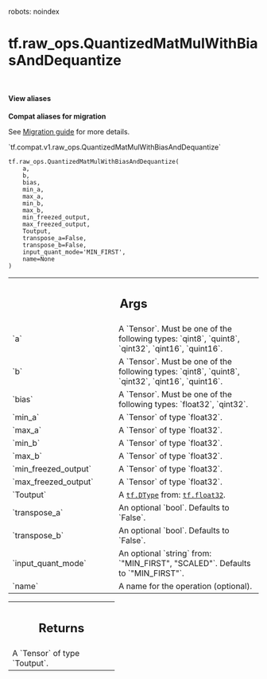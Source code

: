 robots: noindex

# tf.raw_ops.QuantizedMatMulWithBiasAndDequantize

<!-- Insert buttons and diff -->

<table class="tfo-notebook-buttons tfo-api nocontent" align="left">

</table>






<section class="expandable">
  <h4 class="showalways">View aliases</h4>
  <p>
<b>Compat aliases for migration</b>
<p>See
<a href="https://www.tensorflow.org/guide/migrate">Migration guide</a> for
more details.</p>
<p>`tf.compat.v1.raw_ops.QuantizedMatMulWithBiasAndDequantize`</p>
</p>
</section>

<pre class="devsite-click-to-copy prettyprint lang-py tfo-signature-link">
<code>tf.raw_ops.QuantizedMatMulWithBiasAndDequantize(
    a,
    b,
    bias,
    min_a,
    max_a,
    min_b,
    max_b,
    min_freezed_output,
    max_freezed_output,
    Toutput,
    transpose_a=False,
    transpose_b=False,
    input_quant_mode=&#x27;MIN_FIRST&#x27;,
    name=None
)
</code></pre>



<!-- Placeholder for "Used in" -->


<!-- Tabular view -->
 <table class="responsive fixed orange">
<colgroup><col width="214px"><col></colgroup>
<tr><th colspan="2"><h2 class="add-link">Args</h2></th></tr>

<tr>
<td>
`a`<a id="a"></a>
</td>
<td>
A `Tensor`. Must be one of the following types: `qint8`, `quint8`, `qint32`, `qint16`, `quint16`.
</td>
</tr><tr>
<td>
`b`<a id="b"></a>
</td>
<td>
A `Tensor`. Must be one of the following types: `qint8`, `quint8`, `qint32`, `qint16`, `quint16`.
</td>
</tr><tr>
<td>
`bias`<a id="bias"></a>
</td>
<td>
A `Tensor`. Must be one of the following types: `float32`, `qint32`.
</td>
</tr><tr>
<td>
`min_a`<a id="min_a"></a>
</td>
<td>
A `Tensor` of type `float32`.
</td>
</tr><tr>
<td>
`max_a`<a id="max_a"></a>
</td>
<td>
A `Tensor` of type `float32`.
</td>
</tr><tr>
<td>
`min_b`<a id="min_b"></a>
</td>
<td>
A `Tensor` of type `float32`.
</td>
</tr><tr>
<td>
`max_b`<a id="max_b"></a>
</td>
<td>
A `Tensor` of type `float32`.
</td>
</tr><tr>
<td>
`min_freezed_output`<a id="min_freezed_output"></a>
</td>
<td>
A `Tensor` of type `float32`.
</td>
</tr><tr>
<td>
`max_freezed_output`<a id="max_freezed_output"></a>
</td>
<td>
A `Tensor` of type `float32`.
</td>
</tr><tr>
<td>
`Toutput`<a id="Toutput"></a>
</td>
<td>
A <a href="../../tf/dtypes/DType.md"><code>tf.DType</code></a> from: <a href="../../tf.md#float32"><code>tf.float32</code></a>.
</td>
</tr><tr>
<td>
`transpose_a`<a id="transpose_a"></a>
</td>
<td>
An optional `bool`. Defaults to `False`.
</td>
</tr><tr>
<td>
`transpose_b`<a id="transpose_b"></a>
</td>
<td>
An optional `bool`. Defaults to `False`.
</td>
</tr><tr>
<td>
`input_quant_mode`<a id="input_quant_mode"></a>
</td>
<td>
An optional `string` from: `"MIN_FIRST", "SCALED"`. Defaults to `"MIN_FIRST"`.
</td>
</tr><tr>
<td>
`name`<a id="name"></a>
</td>
<td>
A name for the operation (optional).
</td>
</tr>
</table>



<!-- Tabular view -->
 <table class="responsive fixed orange">
<colgroup><col width="214px"><col></colgroup>
<tr><th colspan="2"><h2 class="add-link">Returns</h2></th></tr>
<tr class="alt">
<td colspan="2">
A `Tensor` of type `Toutput`.
</td>
</tr>

</table>

